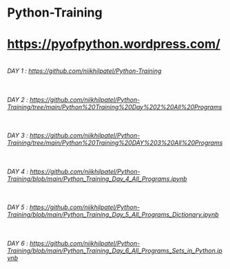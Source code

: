 # Python-Training
# https://pyofpython.wordpress.com/

###### <BR> DAY 1 : https://github.com/niikhilpatel/Python-Training
###### <BR> DAY 2 : https://github.com/niikhilpatel/Python-Training/tree/main/Python%20Training%20Day%202%20All%20Programs
###### <BR> DAY 3 : https://github.com/niikhilpatel/Python-Training/tree/main/Python%20Training%20DAY%203%20All%20Programs
###### <BR> DAY 4 : https://github.com/niikhilpatel/Python-Training/blob/main/Python_Training_Day_4_All_Programs.ipynb
###### <BR> DAY 5 : https://github.com/niikhilpatel/Python-Training/blob/main/Python_Training_Day_5_All_Programs_Dictionary.ipynb
###### <BR> DAY 6 : https://github.com/niikhilpatel/Python-Training/blob/main/Python_Training_Day_6_All_Programs_Sets_in_Python.ipynb
